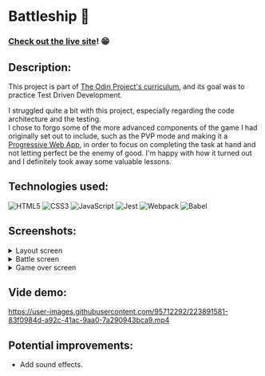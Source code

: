 # Battleship :ship:

###  [Check out the live site](https://fedelopez17.github.io/battleship/)! :grin:

## Description:
<p>
This project is part of <a href="https://www.theodinproject.com/paths" target="_blank">The Odin Project's curriculum</a>, and its goal was to practice Test Driven Development.<br>
</p>
<p>
I struggled quite a bit with this project, especially regarding the code architecture and the testing.<br>
I chose to forgo some of the more advanced components of the game I had originally set out to include, such as the PVP mode and making it a <a href="https://developer.mozilla.org/en-US/docs/Web/Progressive_web_apps" target="_blank">Progressive Web App</a>, in order to focus on completing the task at hand and not letting perfect be the enemy of good. I'm happy with how it turned out and I definitely took away some valuable lessons.
</p>

## Technologies used:
![HTML5](https://img.shields.io/badge/html5-%23E34F26.svg?style=for-the-badge&logo=html5&logoColor=white)
![CSS3](https://img.shields.io/badge/css3-%231572B6.svg?style=for-the-badge&logo=css3&logoColor=white)
![JavaScript](https://img.shields.io/badge/javascript-%23323330.svg?style=for-the-badge&logo=javascript&logoColor=%23F7DF1E)
![Jest](https://img.shields.io/badge/-jest-%23C21325?style=for-the-badge&logo=jest&logoColor=white)
![Webpack](https://img.shields.io/badge/webpack-%238DD6F9.svg?style=for-the-badge&logo=webpack&logoColor=black)
![Babel](https://img.shields.io/badge/Babel-F9DC3e?style=for-the-badge&logo=babel&logoColor=black)

## Screenshots:
<details>
  <summary>Layout screen</summary>
  <img src="https://user-images.githubusercontent.com/95712292/223888120-f5727fb0-4303-4bd5-998f-63f760a1b562.png" alt="Layout screen">
</details>

<details>
  <summary>Battle screen</summary>
  <img src="https://user-images.githubusercontent.com/95712292/223888149-377f99a7-58d1-454c-9efb-7c54d1ce1e61.png" alt="Battle screen">
</details>

<details>
  <summary>Game over screen</summary>
  <img src="https://user-images.githubusercontent.com/95712292/223888166-0629a704-df25-4df0-9ce9-490d8f582a84.png" alt="Game over screen">
</details>

## Vide demo:
https://user-images.githubusercontent.com/95712292/223891581-83f0984d-a92c-41ac-9aa0-7a290943bca9.mp4

## Potential improvements:
 - Add sound effects.
